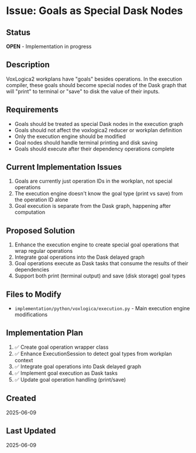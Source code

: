 # Issue: Goals as Special Dask Nodes

## Status
**OPEN** - Implementation in progress

## Description

VoxLogica2 workplans have "goals" besides operations. In the execution compiler, these goals should become special nodes of the Dask graph that will "print" to terminal or "save" to disk the value of their inputs.

## Requirements

- Goals should be treated as special Dask nodes in the execution graph
- Goals should not affect the voxlogica2 reducer or workplan definition
- Only the execution engine should be modified
- Goal nodes should handle terminal printing and disk saving
- Goals should execute after their dependency operations complete

## Current Implementation Issues

1. Goals are currently just operation IDs in the workplan, not special operations
2. The execution engine doesn't know the goal type (print vs save) from the operation ID alone
3. Goal execution is separate from the Dask graph, happening after computation

## Proposed Solution

1. Enhance the execution engine to create special goal operations that wrap regular operations
2. Integrate goal operations into the Dask delayed graph
3. Goal operations execute as Dask tasks that consume the results of their dependencies
4. Support both print (terminal output) and save (disk storage) goal types

## Files to Modify

- `implementation/python/voxlogica/execution.py` - Main execution engine modifications

## Implementation Plan

1. ✅ Create goal operation wrapper class
2. ✅ Enhance ExecutionSession to detect goal types from workplan context
3. ✅ Integrate goal operations into Dask delayed graph 
4. ✅ Implement goal execution as Dask tasks
5. ✅ Update goal operation handling (print/save)

## Created
2025-06-09

## Last Updated  
2025-06-09
